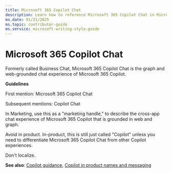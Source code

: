 ```yaml
---
title: Microsoft 365 Copilot Chat
description: Learn how to reference Microsoft 365 Copilot Chat in Microsoft 365 Copilot documentation. Follow guidelines for first and subsequent mentions, marketing use, and localization.
ms.date: 01/21/2025
ms.topic: contributor-guide
ms.service: microsoft-writing-style-guide
---
```



# Microsoft 365 Copilot Chat

Formerly called Business Chat, Microsoft 365 Copilot Chat is the graph and web-grounded chat experience of Microsoft 365 Copilot.  

**Guidelines**  

First mention: Microsoft 365 Copilot Chat  

Subsequent mentions: Copilot Chat 

In Marketing, use this as a "marketing handle," to describe the cross-app chat experience of Microsoft 365 Copilot that is grounded in web and graph.  

Avoid in product. In-product, this is still just called "Copilot" unless you need to differentiate Microsoft 365 Copilot Chat from other Copilot experiences.  

Don't localize.  

**See also**: [Copilot guidance](~/copilot-guidance/copilot-guidance.md), [Copilot in product names and messaging](~/copilot-guidance/copilot-in-product-names-and-messaging.md)
